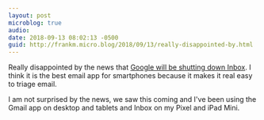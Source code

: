 ```yaml
---
layout: post
microblog: true
audio: 
date: 2018-09-13 08:02:13 -0500
guid: http://frankm.micro.blog/2018/09/13/really-disappointed-by.html
---
```

Really disappointed by the news that [Google will be shutting down Inbox](https://www.theverge.com/2018/9/12/17848500/google-inbox-shut-down-sunset-snooze-email-march-2019). I think it is the best email app for smartphones because it makes it real easy to triage email. 

I am not surprised by the news, we saw this coming and I've been using the Gmail app on desktop and tablets and Inbox on my Pixel and iPad Mini. 
